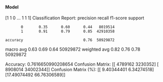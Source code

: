 #### Model
[1 1 0 ... 1 1 1]
Classification Report:
              precision    recall  f1-score   support

           0       0.35      0.60      0.44   8019514
           1       0.91      0.79      0.85  42910358

    accuracy                           0.76  50929872
   macro avg       0.63      0.69      0.64  50929872
weighted avg       0.82      0.76      0.78  50929872

Accuracy: 0.7616650990208654
Confusion Matrix:
[[ 4789162  3230352]
 [ 8908014 34002344]]
Confusion Matrix (%):
[[ 9.40344401  6.34274518]
 [17.49074492 66.76306589]]
